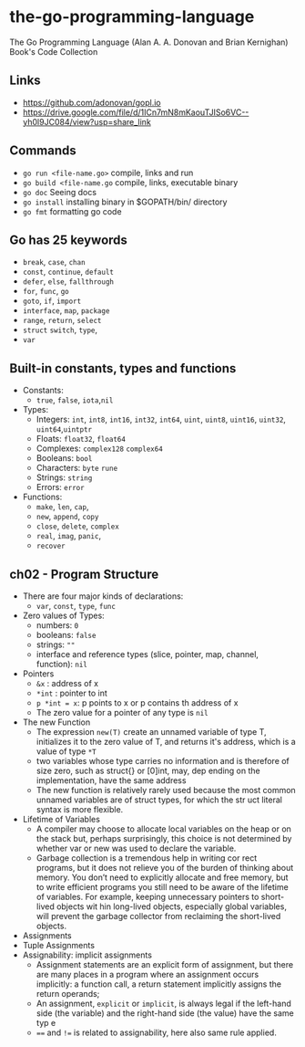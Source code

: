 # the-go-programming-language

The Go Programming Language (Alan A. A. Donovan and Brian Kernighan) Book's Code Collection

## Links

-   https://github.com/adonovan/gopl.io
-   https://drive.google.com/file/d/1ICn7mN8mKaouTJISo6VC--yh0l9JC084/view?usp=share_link

## Commands

-   `go run <file-name.go>` compile, links and run
-   `go build <file-name.go` compile, links, executable binary
-   `go doc` Seeing docs
-   `go install` installing binary in $GOPATH/bin/ directory
-   `go fmt` formatting go code

## Go has 25 keywords

-   `break`, `case`, `chan`
-   `const`, `continue`, `default`
-   `defer`, `else`, `fallthrough`
-   `for`, `func`, `go`
-   `goto`, `if`, `import`
-   `interface`, `map`, `package`
-   `range`, `return`, `select`
-   `struct` `switch`, `type`,
-   `var`

## Built-in constants, types and functions

-   Constants:
    -   `true`, `false`, `iota`,`nil`
-   Types:
    -   Integers: `int`, `int8`, `int16`, `int32`, `int64`, `uint`, `uint8`, `uint16`, `uint32`, `uint64`,`uintptr`
    -   Floats: `float32`, `float64`
    -   Complexes: `complex128` `complex64`
    -   Booleans: `bool`
    -   Characters: `byte` `rune`
    -   Strings: `string`
    -   Errors: `error`
-   Functions:
    -   `make`, `len`, `cap`,
    -   `new`, `append`, `copy`
    -   `close`, `delete`, `complex`
    -   `real`, `imag`, `panic`,
    -   `recover`

## ch02 - Program Structure

-   There are four major kinds of declarations:
    -   `var`, `const`, `type`, `func`
-   Zero values of Types:
    -   numbers: `0`
    -   booleans: `false`
    -   strings: `""`
    -   interface and reference types (slice, pointer, map, channel, function): `nil`
-   Pointers
    -   `&x` : address of x
    -   `*int` : pointer to int
    -   `p *int = x`: p points to x or p contains th address of x
    -   The zero value for a pointer of any type is `nil`
-   The new Function
    -   The expression `new(T)` create an unnamed variable of type T, initializes it to the zero value of T, and returns it's address, which is a value of type `*T`
    -   two variables whose type carries no information and is therefore of size zero, such as struct{} or [0]int, may, dep ending on the implementation, have the same address
    -   The new function is relatively rarely used because the most common unnamed variables are of struct types, for which the str uct literal syntax is more flexible.
-   Lifetime of Variables
    -   A compiler may choose to allocate local variables on the heap or on the stack but, perhaps surprisingly, this choice is not determined by whether var or new was used to declare the variable.
    -   Garbage collection is a tremendous help in writing cor rect programs, but it does not relieve you of the burden of thinking about memory. You don’t need to explicitly allocate and free memory, but to write efficient programs you still need to be aware of the lifetime of variables. For example, keeping unnecessary pointers to short-lived objects wit hin long-lived objects, especially global variables, will prevent the garbage collector from reclaiming the short-lived objects.
-   Assignments
-   Tuple Assignments
-   Assignability: implicit assignments
    -   Assignment statements are an explicit form of assignment, but there are many places in a program where an assignment occurs implicitly: a function call, a return statement implicitly assigns the return operands;
    -   An assignment, `explicit` or `implicit`, is always legal if the left-hand side (the variable) and the right-hand side (the value) have the same typ e
    -   `==` and `!=` is related to assignability, here also same rule applied.
